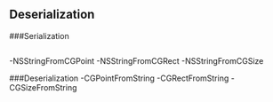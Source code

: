 
## Deserialization

###Serialization
```macos
 ```
-NSStringFromCGPoint
-NSStringFromCGRect
-NSStringFromCGSize       

###Deserialization
-CGPointFromString
-CGRectFromString
-CGSizeFromString




